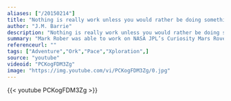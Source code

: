 ```yaml
---
aliases: ["/20150214"]
title: "Nothing is really work unless you would rather be doing something else."
author: "J.M. Barrie"
description: "Nothing is really work unless you would rather be doing something else. - J.M. Barrie quotes from GetInspired365.com"
summary: "Mark Rober was able to work on NASA JPL’s Curiosity Mars Rover for 7 years. This video is an attempt to capture what it felt like to have 7 years of your life vindicated in the 7 minute landing. All the pictures of hardware you see in the video are things that he worked on designing or testing or building."
referenceurl: ""
tags: ["Adventure","Ork","Pace","Xploration",]
source: "youtube"
videoid: "PCKogFDM3Zg"
image: "https://img.youtube.com/vi/PCKogFDM3Zg/0.jpg"
---
```


{{< youtube PCKogFDM3Zg >}}

